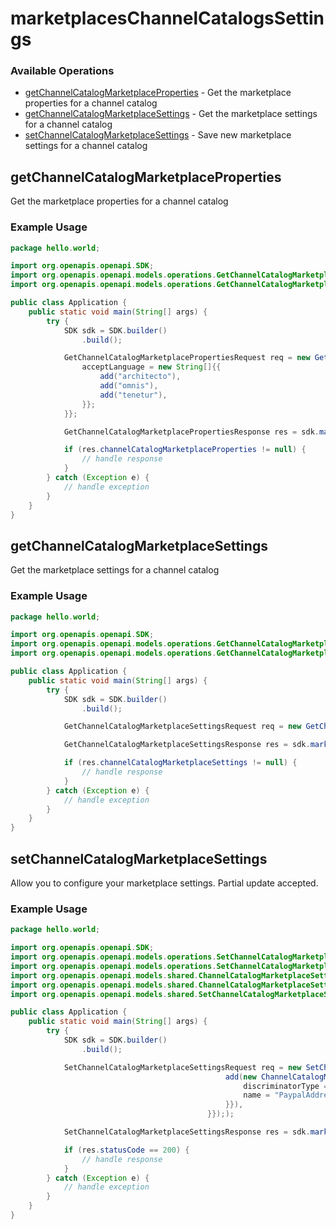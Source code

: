 # marketplacesChannelCatalogsSettings

### Available Operations

* [getChannelCatalogMarketplaceProperties](#getchannelcatalogmarketplaceproperties) - Get the marketplace properties for a channel catalog
* [getChannelCatalogMarketplaceSettings](#getchannelcatalogmarketplacesettings) - Get the marketplace settings for a channel catalog
* [setChannelCatalogMarketplaceSettings](#setchannelcatalogmarketplacesettings) - Save new marketplace settings for a channel catalog

## getChannelCatalogMarketplaceProperties

Get the marketplace properties for a channel catalog

### Example Usage

```java
package hello.world;

import org.openapis.openapi.SDK;
import org.openapis.openapi.models.operations.GetChannelCatalogMarketplacePropertiesRequest;
import org.openapis.openapi.models.operations.GetChannelCatalogMarketplacePropertiesResponse;

public class Application {
    public static void main(String[] args) {
        try {
            SDK sdk = SDK.builder()
                .build();

            GetChannelCatalogMarketplacePropertiesRequest req = new GetChannelCatalogMarketplacePropertiesRequest("qui", "https://ideal-mambo.org") {{
                acceptLanguage = new String[]{{
                    add("architecto"),
                    add("omnis"),
                    add("tenetur"),
                }};
            }};            

            GetChannelCatalogMarketplacePropertiesResponse res = sdk.marketplacesChannelCatalogsSettings.getChannelCatalogMarketplaceProperties(req);

            if (res.channelCatalogMarketplaceProperties != null) {
                // handle response
            }
        } catch (Exception e) {
            // handle exception
        }
    }
}
```

## getChannelCatalogMarketplaceSettings

Get the marketplace settings for a channel catalog

### Example Usage

```java
package hello.world;

import org.openapis.openapi.SDK;
import org.openapis.openapi.models.operations.GetChannelCatalogMarketplaceSettingsRequest;
import org.openapis.openapi.models.operations.GetChannelCatalogMarketplaceSettingsResponse;

public class Application {
    public static void main(String[] args) {
        try {
            SDK sdk = SDK.builder()
                .build();

            GetChannelCatalogMarketplaceSettingsRequest req = new GetChannelCatalogMarketplaceSettingsRequest("quasi");            

            GetChannelCatalogMarketplaceSettingsResponse res = sdk.marketplacesChannelCatalogsSettings.getChannelCatalogMarketplaceSettings(req);

            if (res.channelCatalogMarketplaceSettings != null) {
                // handle response
            }
        } catch (Exception e) {
            // handle exception
        }
    }
}
```

## setChannelCatalogMarketplaceSettings

Allow you to configure your marketplace settings.
Partial update accepted.


### Example Usage

```java
package hello.world;

import org.openapis.openapi.SDK;
import org.openapis.openapi.models.operations.SetChannelCatalogMarketplaceSettingsRequest;
import org.openapis.openapi.models.operations.SetChannelCatalogMarketplaceSettingsResponse;
import org.openapis.openapi.models.shared.ChannelCatalogMarketplaceSetting;
import org.openapis.openapi.models.shared.ChannelCatalogMarketplaceSettingDiscriminatorTypeEnum;
import org.openapis.openapi.models.shared.SetChannelCatalogMarketplaceSettingsRequest;

public class Application {
    public static void main(String[] args) {
        try {
            SDK sdk = SDK.builder()
                .build();

            SetChannelCatalogMarketplaceSettingsRequest req = new SetChannelCatalogMarketplaceSettingsRequest("at",                 new SetChannelCatalogMarketplaceSettingsRequest(                new org.openapis.openapi.models.shared.ChannelCatalogMarketplaceSetting[]{{
                                                add(new ChannelCatalogMarketplaceSetting(ChannelCatalogMarketplaceSettingDiscriminatorTypeEnum.CHANNEL_CATALOG_MARKETPLACE_STRING_SETTING, "PaypalAddress") {{
                                                    discriminatorType = ChannelCatalogMarketplaceSettingDiscriminatorTypeEnum.CHANNEL_CATALOG_MARKETPLACE_INTEGER_SETTING;
                                                    name = "PaypalAddress";
                                                }}),
                                            }}););            

            SetChannelCatalogMarketplaceSettingsResponse res = sdk.marketplacesChannelCatalogsSettings.setChannelCatalogMarketplaceSettings(req);

            if (res.statusCode == 200) {
                // handle response
            }
        } catch (Exception e) {
            // handle exception
        }
    }
}
```
